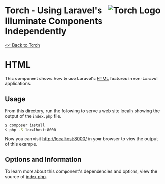 # <img src="../../torch-logo.png" alt="Torch Logo" align="right">Torch - Using Laravel's Illuminate Components Independently

[&lt;&lt; Back to Torch](../../../readme.md)

# HTML

This component shows how to use Laravel's [HTML](https://laravelcollective.com/docs/5.1/html) features in non-Laravel applications.

## Usage
From this directory, run the following to serve a web site locally showing the output of the `index.php` file.

```bash
$ composer install
$ php -S localhost:8000
```

Now you can visit [http://localhost:8000/](http://localhost:8000/) in your browser to view the output of this example.

## Options and information

To learn more about this component's dependencies and options, view the source of [index.php](index.php).
